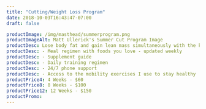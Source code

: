 ```yaml
---
title: "Cutting/Weight Loss Program"
date: 2018-10-03T16:43:47-07:00
draft: false

productImage: /img/masthead/summerprogram.png
productImageAlt: Matt Ullerick's Summer Cut Program Image
productDesc: Lose body fat and gain lean mass simultaneously with the knowledge i've ammassed over the years.
productDesc: - Meal regimen with foods you love - updated weekly
productDesc: - Supplement guide
productDesc: - Daily training regimen
productDesc: - 24/7 phone support
productDesc: - Access to the mobility exercises I use to stay healthy
productPrice4: 4 Weeks - $60
productPrice8: 8 Weeks - $100
productPrice12: 12 Weeks - $150
productPromo: 
---
```

